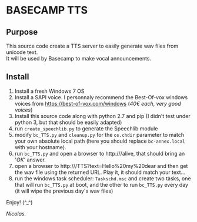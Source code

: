 # BASECAMP TTS

## Purpose

This source code create a TTS server to easily generate wav files from unicode text.<br>
It will be used by Basecamp to make vocal announcements.

## Install

1) Install a fresh Windows 7 OS
2) Install a SAPI voice. I personnaly recommend the Best-Of-vox windows voices from https://best-of-vox.com/windows (_40€ each, very good voices_)
3) Install this source code along with python 2.7 and pip (I didn't test under python 3, but that should be easily adapted)
4) run `create_speechlib.py` to generate the Speechlib module
5) modify `bc_TTS.py` and `cleanup.py` for the `os.chdir` parameter to match your own absolute local path (here you should replace `bc-annex.local` with your hostname).
6) run `bc_TTS.py` and open a browser to http://<yourhostname>/alive, that should bring an '_OK_' answer.
7) open a browser to http://<yourhostname>/TTS?text=Hello%20my%20dear and then get the wav file using the returned URL. Play it, it should match your text...
8) run the windows task scheduler: `Taskschd.msc` and create two tasks, one that will run `bc_TTS.py` at boot, and the other to run `bc_TTS.py` every day (it will wipe the previous day's wav files)

Enjoy! (^_^)

_Nicolas._
